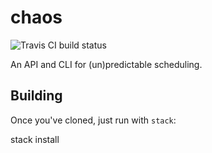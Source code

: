 # chaos
![Travis CI build status](https://travis-ci.org/atcol/chaos.svg?branch=master)

An API and CLI for (un)predictable scheduling.

## Building
Once you've cloned, just run with `stack`:

  stack install


